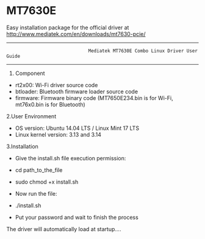 MT7630E
=======
Easy installation package for the official driver at http://www.mediatek.com/en/downloads/mt7630-pcie/


***************************************************************************************************************************
                                  Mediatek MT7630E Combo Linux Driver User Guide
***************************************************************************************************************************

1. Component

* rt2x00: Wi-Fi driver source code
* btloader: Bluetooth firmware loader source code
* firmware: Firmware binary code (MT7650E234.bin is for Wi-Fi, mt76x0.bin is for Bluetooth)

2.User Environment

* OS version: Ubuntu 14.04 LTS / Linux Mint 17 LTS
* Linux kernel version: 3.13 and 3.14

3.Installation

 * Give the install.sh file execution permission:
 *    cd path_to_the_file
 *    sudo chmod +x install.sh
 * Now run the file:
 *    ./install.sh
        
 * Put your password and wait to finish the process
  
 
The driver will automatically load at startup.... 

